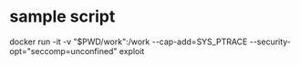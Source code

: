 # sample script

docker run -it -v "$PWD/work":/work --cap-add=SYS_PTRACE --security-opt="seccomp=unconfined" exploit

